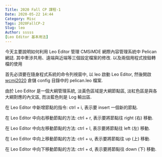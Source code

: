 ```yaml
---
Title: 2020 Fall CP 課程-1
Date: 2020-05-22 14:44
Category: Misc
Tags: 2020FallCP-2
Slug: leo
Author: sssss
[Leo Editor 基本用法]
---
```

<!-- PELICAN_END_SUMMARY -->
今天主要說明如何利用 Leo Editor 管理 CMSiMDE 網際內容管理系統中 Pelican 網誌. 其中牽涉共用、遠端與近端等三個設定檔案的修改. 以及兩個用程式按鈕轉檔的使用

[wcmj2020]: https://github.com/50833118/wcmj2020.git


首先必須要在隨身程式系統的命令列視窗中, 以 leo 啟動 Leo Editor, 然後開啟 [wcmj2020] 倉儲 config 目錄中的 pelican.leo 檔案.

由於 Leo Editor 是一個大綱管理系統, 淡黃色區域是大綱節點區, 淡紅色區是與各大綱對應的內文區, 而淡藍色則是 Log 輸出區.

在 Leo Editor 中新增節點的指令: ctrl + i, 表示要 insert 一個新的節點.

在 Leo Editor 中向右移動節點的方法: ctrl + r, 表示要將節點往 right (右) 移動.

在 Leo Editor 中向左移動節點的方法: ctrl + l, 表示要將節點往 left (左) 移動.

在 Leo Editor 中向上移動節點的方法: ctrl + u, 表示要將節點往 up (上) 移動.

在 Leo Editor 中向下移動節點的方法: ctrl + d, 表示要將節點往 down (下) 移動.
